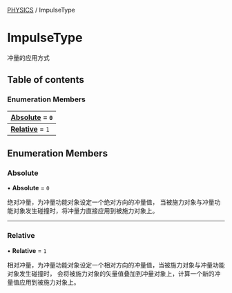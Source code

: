 [PHYSICS](../groups/Core.PHYSICS.md) / ImpulseType

# ImpulseType <Badge type="tip" text="Enumeration" /> <Score text="ImpulseType" />

<span class="content-big">

冲量的应用方式

</span>

## Table of contents

### Enumeration Members <Score text="Enumeration" /> 
| **[Absolute](mw.ImpulseType.md#absolute)** = ``0``  |
| :----- |
| **[Relative](mw.ImpulseType.md#relative)** = ``1`` |

## Enumeration Members

### Absolute <Score text="Absolute" /> 

• **Absolute** = ``0``

绝对冲量，为冲量功能对象设定一个绝对方向的冲量值，
当被施力对象与冲量功能对象发生碰撞时，将冲量力直接应用到被施力对象上。

___

### Relative <Score text="Relative" /> 

• **Relative** = ``1``

相对冲量，为冲量功能对象设定一个相对方向的冲量值，当被施力对象与冲量功能对象发生碰撞时，
会将被施力对象的矢量值叠加到冲量对象上，计算一个新的冲量值应用到被施力对象上。
